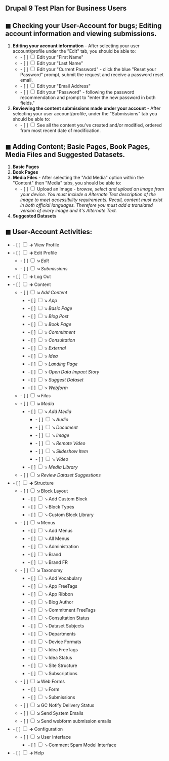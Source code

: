 <article class="markdown-body entry-content container-lg" itemprop="text">

<h1 tabindex="-1" dir="auto">
Drupal 9 Test Plan for Business Users
</h1>

<h2 tabindex="-1" dir="auto">
◼ Checking your User-Account for bugs; Editing account information and viewing submissions. 
</h2>

<ol>
<li class="task-list-item">
  <b>Editing your account information</b> - After selecting your user account/profile under the "Edit" tab, you should be able to:
  <ul>
    <li>
    - [ ]
    <input type="checkbox" class="task-list-item-checkbox">
    Edit your "First Name"
    </li>
    <li>
    - [ ]
    <input type="checkbox" class="task-list-item-checkbox">
    Edit your "Last Name"
    </li>
    <li>
    - [ ]
    <input type="checkbox" class="task-list-item-checkbox">
    Edit your "Current Password" - click the blue "Reset your Password" prompt, submit the request and receive a password reset email.
    </li>
    <li>
    - [ ]
    <input type="checkbox" class="task-list-item-checkbox">
    Edit your "Email Address"
    </li>
    <li>
    - [ ]
    <input type="checkbox" class="task-list-item-checkbox">
    Edit your "Password" - following the password recommendation and prompt to "enter the new password in both fields."
    </li>
    
  </ul>
</li>
<li>
  <b>Reviewing the content submissions made under your account</b> - After selecting your user account/profile, under the "Submissions" tab you should be able to:
  <ul>
    <li>
      - [ ]
      <input type="checkbox" class="task-list-item-checkbox">
      See all the content you've created and/or modified, ordered from most recent date of modification.
    </li>
  </ul>
</li>
</ol>


<h2 tabindex="-1" dir="auto">
◼ Adding Content; Basic Pages, Book Pages, Media Files and Suggested Datasets.
</h2>
<ol>
  
  <li>
    <b>Basic Pages</b> 
  </li>
  
  <li>
    <b>Book Pages</b> 
  </li>
  
  <li>
    <b>Media Files</b> - After selecting the "Add Media" option within the "Content" then "Media" tabs, you should be able to:
    <ul>
      <li>
      - [ ]
      <input type="checkbox" class="task-list-item-checkbox">
      Upload an Image - <i>browse, select and upload an image from your device. You must include a Alternate Text description of the image to meet accessibility requirements. Recall, content must exist in both official languages. Therefore you must add a translated version of every image and it's Alternate Text.</i>
    </li>
    </ul>
  </li>
  
  <li>
    <b>Suggested Datasets</b> 
  </li>
  
</ol>









<h2 tabindex="-1" dir="auto">
◼ User-Account Activities:
</h2>

<ul class="contains-task-list">

<li class="task-list-item">
  - [ ]
  <input type="checkbox" class="task-list-item-checkbox">
   🡲 View Profile
</li>

<li class="task-list-item">
  - [ ] 
  <input type="checkbox" class="task-list-item-checkbox">
   🡲 Edit Profile
  <ul class="contains-task-list">
    <li class="task-list-item">
      - [ ] 
  <input type="checkbox" class="task-list-item-checkbox">
   🡮 <i>Edit</i>
</li>
    
<li class="task-list-item">
  - [ ] 
  <input type="checkbox" class="task-list-item-checkbox">
   🡮 <i>Submissions</i>
      
  </ul>
</li>

<li class="task-list-item">
  - [ ] 
  <input type="checkbox" class="task-list-item-checkbox">
   🡲 Log Out
</input>
</li>

<li class="task-list-item">
  - [ ]
  <input type="checkbox" class="task-list-item-checkbox">
   🡲 Content
  <ul class="contains-task-list">
    <li class="task-list-item">
      - [ ] 
  <input type="checkbox" class="task-list-item-checkbox">
   🡮 <i>Add Content</i>
      <ul class="contains-task-list">
    <li class="task-list-item">
      - [ ] 
  <input type="checkbox" class="task-list-item-checkbox">
   🡦 <i>App</i>
</li>
    
<li class="task-list-item">
  - [ ] 
  <input type="checkbox" class="task-list-item-checkbox">
   🡦 <i>Basic Page</i>
<li class="task-list-item">
  - [ ] 
  <input type="checkbox" class="task-list-item-checkbox">
   🡦 <i>Blog Post</i><li class="task-list-item">
  - [ ] 
  <input type="checkbox" class="task-list-item-checkbox">
   🡦 <i>Book Page</i>
<li class="task-list-item">
  - [ ] 
  <input type="checkbox" class="task-list-item-checkbox">
   🡦 <i>Commitment</i>
<li class="task-list-item">
  - [ ] 
  <input type="checkbox" class="task-list-item-checkbox">
   🡦 <i>Consultation</i>
<li class="task-list-item">
  - [ ] 
  <input type="checkbox" class="task-list-item-checkbox">
   🡦 <i>External</i>
<li class="task-list-item">
  - [ ] 
  <input type="checkbox" class="task-list-item-checkbox">
   🡦 <i>Idea</i>
<li class="task-list-item">
  - [ ] 
  <input type="checkbox" class="task-list-item-checkbox">
   🡦 <i>Landing Page</i>
<li class="task-list-item">
  - [ ] 
  <input type="checkbox" class="task-list-item-checkbox">
   🡦 <i>Open Data Impact Story</i>
<li class="task-list-item">
  - [ ] 
  <input type="checkbox" class="task-list-item-checkbox">
   🡦 <i>Suggest Dataset</i>
<li class="task-list-item">
  - [ ] 
  <input type="checkbox" class="task-list-item-checkbox">
   🡦 <i>Webform</i>
  
  </ul>
    </li>
    
  <li class="task-list-item">
     - [ ] 
  <input type="checkbox" class="task-list-item-checkbox">
   🡮 <i>Files</i>
    </li>
  <li class="task-list-item">
     - [ ] 
  <input type="checkbox" class="task-list-item-checkbox">
   🡮 <i>Media</i>
    <ul>
      <li class="task-list-item">
      - [ ] 
  <input type="checkbox" class="task-list-item-checkbox">
   🡦 <i>Add Media</i>
        <ul>
            <li class="task-list-item">
            - [ ] 
            <input type="checkbox" class="task-list-item-checkbox">
             🡖 <i>Audio</i>
              <li class="task-list-item">
            - [ ] 
            <input type="checkbox" class="task-list-item-checkbox">
             🡖 <i>Document</i>
              <li class="task-list-item">
            - [ ] 
            <input type="checkbox" class="task-list-item-checkbox">
             🡖 <i>Image</i>
              <li class="task-list-item">
            - [ ] 
            <input type="checkbox" class="task-list-item-checkbox">
             🡖 <i>Remote Video</i>
              <li class="task-list-item">
            - [ ] 
            <input type="checkbox" class="task-list-item-checkbox">
             🡖 <i>Slideshow Item</i>
              <li class="task-list-item">
            - [ ] 
            <input type="checkbox" class="task-list-item-checkbox">
             🡖 <i>Video</i>
        </ul>
    <li class="task-list-item">
        - [ ] 
        <input type="checkbox" class="task-list-item-checkbox">
          🡦 <i>Media Library</i>
    </li>
    </ul>
    <li class="task-list-item">
     - [ ] 
  <input type="checkbox" class="task-list-item-checkbox">
   🡮 <i>Review Dataset Suggestions</i>
    </li>
    </li>
</ul>

<li class="task-list-item">
  - [ ] 
  <input type="checkbox" class="task-list-item-checkbox">
   🡲 Structure
  <ul>
  <li class="task-list-item">
    - [ ] 
  <input type="checkbox" class="task-list-item-checkbox">
   🡮 Block Layout
    <ul>
  <li class="task-list-item">
    - [ ] 
  <input type="checkbox" class="task-list-item-checkbox">
   🡖 Add Custom Block
  <li class="task-list-item">
    - [ ] 
  <input type="checkbox" class="task-list-item-checkbox">
   🡖 Block Types
  <li class="task-list-item">
    - [ ] 
  <input type="checkbox" class="task-list-item-checkbox">
   🡖 Custom Block Library
  </ul>

  <li class="task-list-item">
    - [ ] 
  <input type="checkbox" class="task-list-item-checkbox">
   🡮 Menus
   <ul>
     <li class="task-list-item">
    - [ ] 
  <input type="checkbox" class="task-list-item-checkbox">
   🡖 Add Menus
    <li class="task-list-item">
    - [ ] 
  <input type="checkbox" class="task-list-item-checkbox">
   🡖 All Menus
  <li class="task-list-item">
    - [ ] 
  <input type="checkbox" class="task-list-item-checkbox">
   🡖 Administration
  <li class="task-list-item">
    - [ ] 
  <input type="checkbox" class="task-list-item-checkbox">
   🡖 Brand
  <li class="task-list-item">
    - [ ] 
  <input type="checkbox" class="task-list-item-checkbox">
   🡖 Brand FR
   </ul>
    
  <li class="task-list-item">
    - [ ] 
  <input type="checkbox" class="task-list-item-checkbox">
   🡮 Taxonomy
   <ul>
     <li class="task-list-item">
    - [ ] 
  <input type="checkbox" class="task-list-item-checkbox">
   🡖 Add Vocabulary
  <li class="task-list-item">
    - [ ] 
  <input type="checkbox" class="task-list-item-checkbox">
   🡖 App FreeTags
  <li class="task-list-item">
    - [ ] 
  <input type="checkbox" class="task-list-item-checkbox">
   🡖 App Ribbon
  <li class="task-list-item">
    - [ ] 
  <input type="checkbox" class="task-list-item-checkbox">
   🡖 Blog Author
  <li class="task-list-item">
    - [ ] 
  <input type="checkbox" class="task-list-item-checkbox">
   🡖 Commitment FreeTags
  <li class="task-list-item">
    - [ ] 
  <input type="checkbox" class="task-list-item-checkbox">
   🡖 Consultation Status
  <li class="task-list-item">
    - [ ] 
  <input type="checkbox" class="task-list-item-checkbox">
   🡖 Dataset Subjects
  <li class="task-list-item">
    - [ ] 
  <input type="checkbox" class="task-list-item-checkbox">
   🡖 Departments
  <li class="task-list-item">
    - [ ] 
  <input type="checkbox" class="task-list-item-checkbox">
   🡖 Device Formats
  <li class="task-list-item">
    - [ ] 
  <input type="checkbox" class="task-list-item-checkbox">
   🡖 Idea FreeTags
  <li class="task-list-item">
    - [ ] 
  <input type="checkbox" class="task-list-item-checkbox">
   🡖 Idea Status
  <li class="task-list-item">
    - [ ] 
  <input type="checkbox" class="task-list-item-checkbox">
   🡖 Site Structure
  <li class="task-list-item">
    - [ ] 
  <input type="checkbox" class="task-list-item-checkbox">
   🡖 Subscriptions
    </ul>

  <li class="task-list-item">
    - [ ] 
  <input type="checkbox" class="task-list-item-checkbox">
   🡮 Web Forms
   <ul>
   <li class="task-list-item">
    - [ ] 
  <input type="checkbox" class="task-list-item-checkbox">
   🡖 Form
  <li class="task-list-item">
    - [ ] 
  <input type="checkbox" class="task-list-item-checkbox">
   🡖 Submissions
   </ul>

<li class="task-list-item">
    - [ ] 
  <input type="checkbox" class="task-list-item-checkbox">
   🡮 GC Notify Delivery Status
<li class="task-list-item">
    - [ ] 
  <input type="checkbox" class="task-list-item-checkbox">
   🡮 Send System Emails
<li class="task-list-item">
    - [ ] 
  <input type="checkbox" class="task-list-item-checkbox">
   🡮 Send webform submission emails
  
  </ul>
  
<li class="task-list-item">
  - [ ] 
  <input type="checkbox" class="task-list-item-checkbox">
   🡲 Configuration
  <ul>
  <li class="task-list-item">
    - [ ] 
  <input type="checkbox" class="task-list-item-checkbox">
   🡮 User Interface
   <ul>
     <li class="task-list-item">
    - [ ] 
  <input type="checkbox" class="task-list-item-checkbox">
   🡖 Comment Spam Model Interface
   </ul>
  </ul>

  <li class="task-list-item">
  - [ ] 
  <input type="checkbox" class="task-list-item-checkbox">
   🡲 Help
</li>
</article>
